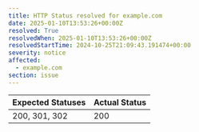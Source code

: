 ```yaml
---
title: HTTP Status resolved for example.com
date: 2025-01-10T13:53:26+00:00Z
resolved: True
resolvedWhen: 2025-01-10T13:53:26+00:00Z
resolvedStartTime: 2024-10-25T21:09:43.191474+00:00
severity: notice
affected:
  - example.com
section: issue
---
```


| Expected Statuses | Actual Status  |
|-------------------|----------------|
| 200, 301, 302 | 200 |
